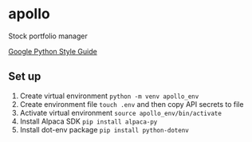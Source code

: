 # apollo

Stock portfolio manager

[Google Python Style Guide](https://google.github.io/styleguide/pyguide.html#3164-guidelines-derived-from-guidos-recommendations)

## Set up

1. Create virtual environment `python -m venv apollo_env`
2. Create environment file `touch .env` and then copy API secrets to file
3. Activate virtual environment `source apollo_env/bin/activate`
4. Install Alpaca SDK `pip install alpaca-py`
5. Install dot-env package `pip install python-dotenv`
